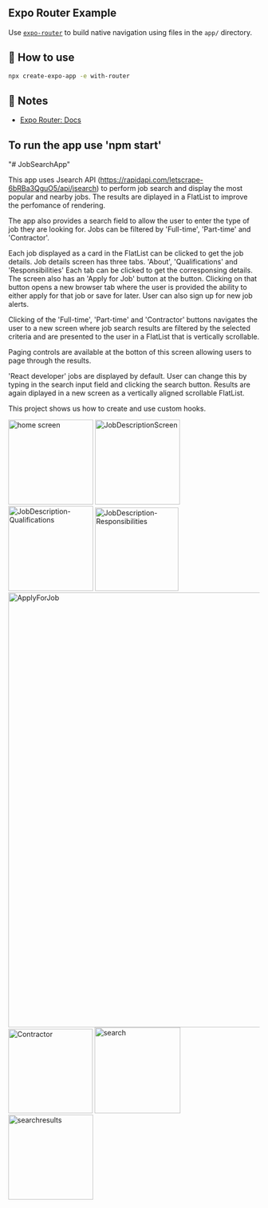 ## Expo Router Example

Use [`expo-router`](https://docs.expo.dev/router/introduction/) to build native navigation using files in the `app/` directory.

## 🚀 How to use

```sh
npx create-expo-app -e with-router
```

## 📝 Notes

- [Expo Router: Docs](https://docs.expo.dev/router/introduction/)

## To run the app use 'npm start'


"# JobSearchApp"

This app uses Jsearch API (https://rapidapi.com/letscrape-6bRBa3QguO5/api/jsearch) to perform job search and display the most popular and nearby jobs. 
The results are diplayed in a FlatList to improve the perfomance of rendering. 

The app also provides a search field to allow the user to enter the type of job they are looking for.
Jobs can be filtered by 'Full-time', 'Part-time' and 'Contractor'. 

Each job displayed as a card in the FlatList can be clicked to get the job details. Job details screen has three tabs. 'About', 'Qualifications' and 'Responsibilities'
Each tab can be clicked to get the corresponsing details. The screen also has an 'Apply for Job' button at the button. 
Clicking on that button opens a new browser tab where the user is provided the ability to either apply for that job or save for later. User can also sign up for new job alerts.

Clicking of the 'Full-time', 'Part-time' and 'Contractor' buttons navigates the user to a new screen where job search results are filtered by the selected criteria and are presented to the user in a FlatList that is vertically scrollable. 

Paging controls are available at the botton of this screen allowing users to page through the results.

'React developer' jobs are displayed by default. User can change this by typing in the search input field and clicking the search button. Results are again diplayed in a new screen as a vertically aligned scrollable FlatList.

This project shows us how to create and use custom hooks.

<img width="170" alt="home screen" src="https://github.com/knuguru/JobSearchApp/assets/161977397/41092bae-f9d7-48e3-a6c2-37938c7f12da">
<img width="170" alt="JobDescriptionScreen" src="https://github.com/knuguru/JobSearchApp/assets/161977397/265d517a-3d0d-49ce-ba1e-a58f59cc9d84">
<img width="170" alt="JobDescription-Qualifications" src="https://github.com/knuguru/JobSearchApp/assets/161977397/e3ff11c9-f4bd-4b36-919a-bbfc5d6034fb">
<img width="167" alt="JobDescription-Responsibilities" src="https://github.com/knuguru/JobSearchApp/assets/161977397/fb6de6c2-245b-4cb9-af17-fddac8288778">
<img width="871" alt="ApplyForJob" src="https://github.com/knuguru/JobSearchApp/assets/161977397/3c8a3d4b-ee0d-43f4-9741-9907f3618fa8">
<img width="169" alt="Contractor" src="https://github.com/knuguru/JobSearchApp/assets/161977397/e30778b1-1b1c-4da9-9592-21aa5d545fb3">
<img width="172" alt="search" src="https://github.com/knuguru/JobSearchApp/assets/161977397/c9c7cc60-acaa-489f-b717-b1de0930053b">
<img width="170" alt="searchresults" src="https://github.com/knuguru/JobSearchApp/assets/161977397/097fa173-0d0e-4dd6-bd71-8a2e54098a8e">
